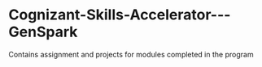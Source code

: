 # Cognizant-Skills-Accelerator---GenSpark
Contains assignment and projects for modules completed in the program
